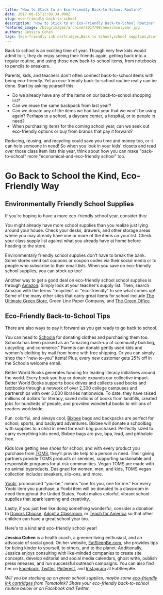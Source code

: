 ```yaml
---
title: "How to Stick to an Eco-Friendly Back-to-School Routine"
date: 2017-08-15T13:00:34.000Z
slug: eco-friendly-back-to-school
description: "How to Stick to an Eco-Friendly Back-to-School Routine"
featured_image: /blog/images/archive/2017/08/newschoolyear.jpg
authors: Jessica Cohen
tags: [eco-friendly ink cartridges,Back to School,school supplies,Eco-friendly]
---
```


Back to school is an exciting time of year. Though very few kids would admit to it, they do enjoy seeing their friends again, getting back into a regular routine, and using those new back-to-school items, from notebooks to pencils to sneakers.

Parents, kids, and teachers don't often connect back-to-school items with being eco-friendly. Yet an eco-friendly back-to-school routine really can be done. Start by asking yourself this:

* Do we already have any of the items on our back-to-school shopping list?
* Can we reuse the same backpack from last year?
* Can we donate any of the items we had last year that we won't be using again? Perhaps to a school, a daycare center, a hospital, or to people in need?
* When purchasing items for the coming school year, can we seek out eco-friendly options or buy from brands that pay it forward?

Reducing, reusing, and recycling could save you time and money too, or it can help someone in need! So when you look in your kids' closets and read over those class item lists this year, think about how you can make "back-to-school" more "economical-and-eco-friendly school" too.

# Go Back to School the Kind, Eco-Friendly Way

## Environmentally Friendly School Supplies

If you're hoping to have a more eco-friendly school year, consider this:

You might already have more school supplies than you realize just lying around your house. Check your desks, drawers, and other storage areas where you may already have one or more of the items on your list. Check your class supply list against what you already have at home before heading to the store.

Environmentally friendly school supplies don't have to break the bank. Some stores send out coupons or coupon codes via their social media or to people who subscribe to their email lists. When you save on eco-friendly school supplies, you can stock up too!

Another way to get a good deal on eco-friendly school school supplies is through [Amazon](http://amazon.com). Simply look at your teacher's supply list. Then, search Amazon with the terms "recycled" or "eco-friendly" to see what comes up! Some of the many other sites that carry great items for school include [The Ultimate Green Store](https://www.theultimategreenstore.com/s-59-eco-school-supplies.aspx), Green Line Paper Company, and [The Green Office](https://www.thegreenoffice.com/).

## Eco-Friendly Back-to-School Tips

There are also ways to pay it forward as you get ready to go back to school.

You can head to [Schoola](https://www.schoola.com/) for donating clothes and purchasing them too. Schoola has been praised as an "amazing mash-up of community building, upcycling, and commerce." Parents can donate gently used kids and women's clothing by mail from home with free shipping. Or you can simply shop their "new-to-you" items! Plus, every new customer gets 25% off in the Schoola welcome email.

Better World Books generates funding for leading literacy initiatives around the world. Every book you buy or donate expands our collective impact. Better World Books supports book drives and collects used books and textbooks through a network of over 2,300 college campuses and partnerships with over 3,000 libraries nationwide. To date, they have raised millions of dollars for literacy, saved millions of books from landfills, created jobs for hundreds of people, and provided wonderful books to millions of readers worldwide.

Fun, colorful, and always cool, [Bixbee](http://www.bixbee.com/) bags and backpacks are perfect for school, sports, and backyard adventures. Bixbee will donate a schoolbag with supplies to a child in need for each bag purchased. Perfectly sized to carry everything kids need, Bixbee bags are pvc, bpa, lead, and phthalate free.

Kids love getting new shoes for school, and with every product you purchase from [TOMS](http://www.toms.com/), they'll provide help to a person in need. Their giving partners provide TOMS products or services, supporting sustainable and responsible programs for at risk communities. Vegan TOMS are made with no animal byproducts. Designed for women, men, and kids, TOMS vegan collection includes sneakers, slip-ons, and more.

[Yoobi](http://yoobi.com/), pronounced "you-be," means "one for you, one for me." For every Yoobi item you purchase, a Yoobi item will be donated to a classroom in need throughout the United States. Yoobi makes colorful, vibrant school supplies that spark learning and creativity.

Lastly, if you just feel like doing something wonderful, consider a donation to [Donors Choose](https://www.donorschoose.org/), [Adopt a Classroom](https://www.adoptaclassroom.org/), or [Teach for America](https://www.teachforamerica.org/) so that other children can have a great school year too.

Here's to a kind and eco-friendly school year!

**Jessica Cohen** is a health coach, a greener living enthusiast, and an advocate of social good. On her website, [EatSleepBe.com](http://eatsleepbe.com/), she provides tips for being kinder to yourself, to others, and to the planet. Additionally, Jessica enjoys consulting with like-minded companies to create site concepts, develop editorial and social media calendars, ghost write, publish press releases, and run successful outreach campaigns. You can also find her on [Facebook](http://facebook.com/eatsleepbe), [Twitter](http://twitter.com/eatsleepbe), [Pinterest](http://pinterest.com/eatsleepbe), and [Instagram](http://instagram.com/eatsleepbe) at EatSleepBe.

_Will you be stocking up on green school supplies, maybe some [eco-friendly ink cartridges](https://www.tomatoink.com/) from TomatoInk? Share your eco-friendly back-to-school routine below or on Facebook and Twitter._
